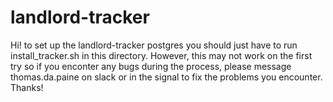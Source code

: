 # landlord-tracker

Hi! to set up the landlord-tracker postgres you should just have to run install_tracker.sh in this directory. However, this may not work on the first try so if you enconter any bugs during the process, please message thomas.da.paine on slack or in the signal to fix the problems you encounter. Thanks!